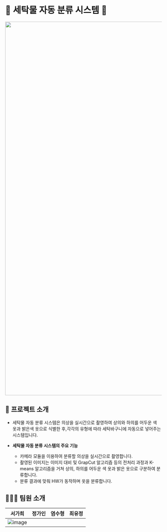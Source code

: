 # 👕 세탁물 자동 분류 시스템 👕

<img src="https://github.com/seokahi/Automatic-laundry-classification-system/assets/73926393/ea27ddd3-9230-4c37-8fb3-4ad844fff192" width=1200 />

## 📌 프로젝트 소개

- 세탁물 자동 분류 시스템은 의상을 실시간으로 촬영하여 상의와 하의를 어두운 색 옷과 밝은색 옷으로 식별한 후,각각의 유형에 따라 세탁바구니에 자동으로 넣어주는 시스템입니다.

- **세탁물 자동 분류 시스템의 주요 기능**
  - 카메라 모듈을 이용하여 분류할 의상을 실시간으로 촬영합니다.
  - 촬영된 이미지는 이미지 대비 및 GrapCut 알고리즘 등의 전처리 과정과 K-means 알고리즘을 거쳐 상의, 하의를 어두운 색 옷과 밝은 옷으로 구분하여 분류합니다.
  - 분류 결과에 맞춰 HW가 동작하며 옷을 분류합니다.
    <br>

## 👨🏻‍💻 팀원 소개

|                                                              서가희                                                               | 정가인 | 염수형 | 최유정 |
| :-------------------------------------------------------------------------------------------------------------------------------: | :----: | :----: | :----: |
| ![image](https://github.com/seokahi/Automatic-laundry-classification-system/assets/73926393/4446b213-22a7-4292-9000-f605fa78c955) |

<br>
